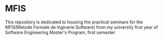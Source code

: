 # MFIS

This repository is dedicated to housing the practical seminars for the MFIS(Metode Formale de Inginerie Software) from my university first year of Software Engineering Master's Program, first semester
